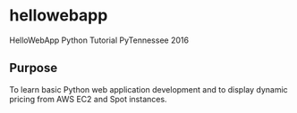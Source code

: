 # hellowebapp
HelloWebApp Python Tutorial
PyTennessee 2016

## Purpose
To learn basic Python web application development and to display dynamic pricing from AWS EC2 and Spot instances.
